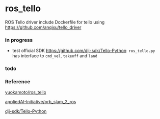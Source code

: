 # ros_tello
ROS Tello driver
include Dockerfile for tello using https://github.com/anqixu/tello_driver

### in progress
- test official SDK https://github.com/dji-sdk/Tello-Python: `ros_tello.py` has interface to `cmd_vel`, `takeoff` and `land`

### todo


### Reference

[yuokamoto/ros_tello](https://github.com/yuokamoto/ros_tello)

[appliedAI-Initiative/orb_slam_2_ros](https://github.com/appliedAI-Initiative/orb_slam_2_ros)

[ dji-sdk/Tello-Python](https://github.com/dji-sdk/Tello-Python)
